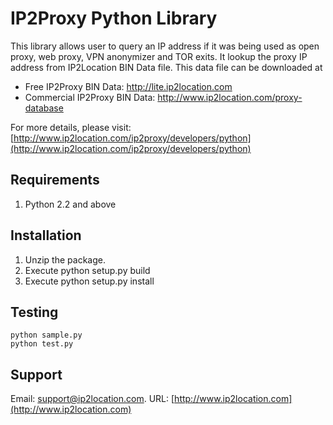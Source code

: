 # IP2Proxy Python Library

This library allows user to query an IP address if it was being used as open proxy, web proxy, VPN anonymizer and TOR exits. It lookup the proxy IP address from IP2Location BIN Data file. This data file can be downloaded at

* Free IP2Proxy BIN Data: http://lite.ip2location.com
* Commercial IP2Proxy BIN Data: http://www.ip2location.com/proxy-database

For more details, please visit:
[http://www.ip2location.com/ip2proxy/developers/python](http://www.ip2location.com/ip2proxy/developers/python)

## Requirements
1. Python 2.2 and above

## Installation
1. Unzip the package.
2. Execute python setup.py build
3. Execute python setup.py install

## Testing
    python sample.py
    python test.py

## Support
Email: support@ip2location.com.
URL: [http://www.ip2location.com](http://www.ip2location.com)
